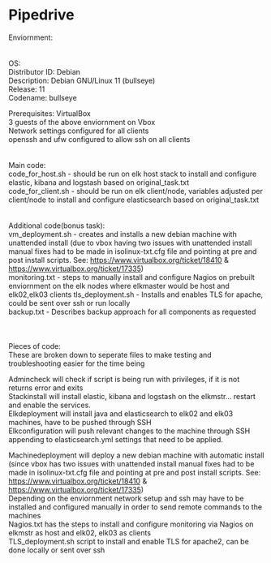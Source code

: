 # Pipedrive
Enviornment:  
<br/>  
OS:  
Distributor ID:	Debian  
Description:	Debian GNU/Linux 11 (bullseye)  
Release:		11  
Codename:		bullseye  
  
Prerequisites: 
VirtualBox   
3 guests of the above enviornment on Vbox    
Network settings configured for all clients  
openssh and ufw configured to allow ssh on all clients  
<br/>  
Main code:  
code_for_host.sh 	- should be run on elk host stack to install and configure elastic, kibana and logstash based on original_task.txt  
code_for_client.sh 	- should be run on elk client/node, variables adjusted per client/node to install and configure elasticsearch based on original_task.txt  
<br/>  
Additional code(bonus task):  
vm_deployment.sh	- creates and installs a new debian machine with unattended install (due to vbox having two issues with unattended install manual fixes had to be made in isolinux-txt.cfg file and pointing at pre and post install scripts. See: https://www.virtualbox.org/ticket/18410 & https://www.virtualbox.org/ticket/17335)  
monitoring.txt		- steps to manually install and configure Nagios on prebuilt enviornment on the elk nodes where elkmaster would be host and elk02,elk03 clients
tls_deployment.sh	- Installs and enables TLS for apache, could be sent over ssh or run locally  
backup.txt			- Describes backup approach for all components as requested
<br/>  
<br/>  
Pieces of code:  
These are broken down to seperate files to make testing and troubleshooting easier for the time being  
  
Admincheck will check if script is being run with privileges, if it is not returns error and exits   
Stackinstall will install elastic, kibana and logstash on the elkmstr... restart and enable the services.    
Elkdeployment will install java and elasticsearch to elk02 and elk03 machines, have to be pushed through SSH  
Elkconfiguration will push relevant changes to the machine through SSH appending to elasticsearch.yml settings that need to be applied.  
  
Machinedeployment will deploy a new debian machine with automatic install (since vbox has two issues with unattended install manual fixes had to be made in isolinux-txt.cfg file and pointing at pre and post install scripts. See: https://www.virtualbox.org/ticket/18410 & https://www.virtualbox.org/ticket/17335)      
Depending on the enviornment network setup and ssh may have to be installed and configured manually in order to send remote commands to the machines  
Nagios.txt has the steps to install and configure monitoring via Nagios on elkmstr as host and elk02, elk03 as clients  
TLS_deployment.sh script to install and enable TLS for apache2, can be done locally or sent over ssh

